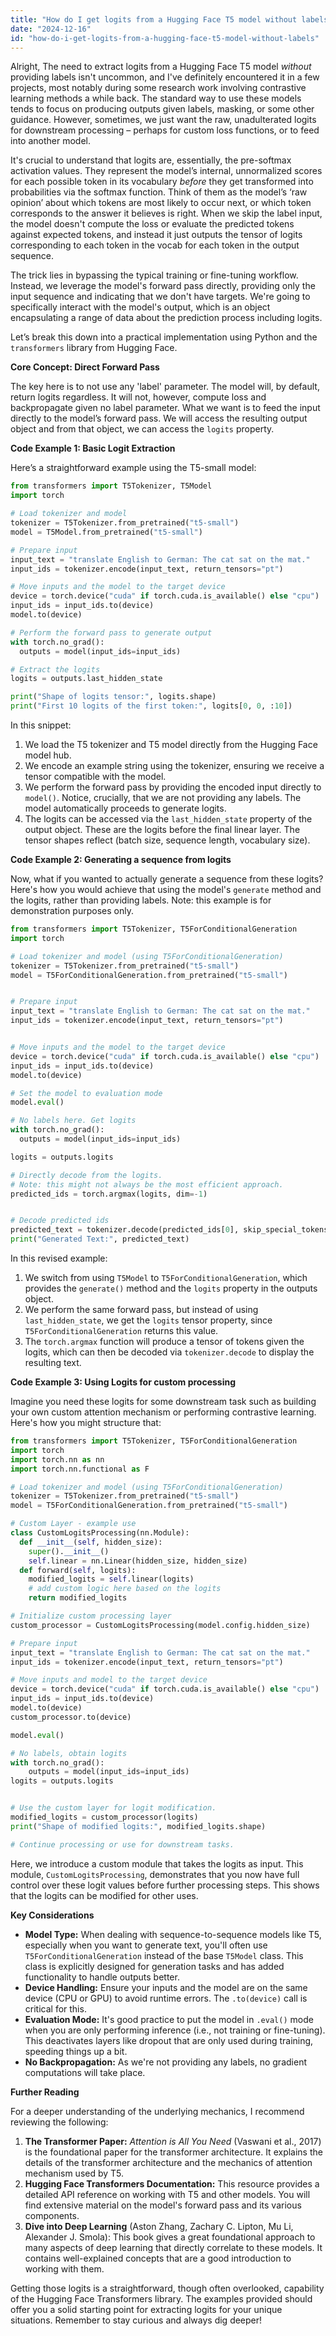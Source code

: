 ```yaml
---
title: "How do I get logits from a Hugging Face T5 model without labels?"
date: "2024-12-16"
id: "how-do-i-get-logits-from-a-hugging-face-t5-model-without-labels"
---
```


Alright,  The need to extract logits from a Hugging Face T5 model *without* providing labels isn't uncommon, and I've definitely encountered it in a few projects, most notably during some research work involving contrastive learning methods a while back. The standard way to use these models tends to focus on producing outputs given labels, masking, or some other guidance. However, sometimes, we just want the raw, unadulterated logits for downstream processing – perhaps for custom loss functions, or to feed into another model.

It's crucial to understand that logits are, essentially, the pre-softmax activation values. They represent the model’s internal, unnormalized scores for each possible token in its vocabulary *before* they get transformed into probabilities via the softmax function. Think of them as the model’s ‘raw opinion’ about which tokens are most likely to occur next, or which token corresponds to the answer it believes is right. When we skip the label input, the model doesn't compute the loss or evaluate the predicted tokens against expected tokens, and instead it just outputs the tensor of logits corresponding to each token in the vocab for each token in the output sequence.

The trick lies in bypassing the typical training or fine-tuning workflow. Instead, we leverage the model's forward pass directly, providing only the input sequence and indicating that we don't have targets. We're going to specifically interact with the model's output, which is an object encapsulating a range of data about the prediction process including logits.

Let’s break this down into a practical implementation using Python and the `transformers` library from Hugging Face.

**Core Concept: Direct Forward Pass**

The key here is to not use any 'label' parameter. The model will, by default, return logits regardless. It will not, however, compute loss and backpropagate given no label parameter. What we want is to feed the input directly to the model’s forward pass. We will access the resulting output object and from that object, we can access the `logits` property.

**Code Example 1: Basic Logit Extraction**

Here’s a straightforward example using the T5-small model:

```python
from transformers import T5Tokenizer, T5Model
import torch

# Load tokenizer and model
tokenizer = T5Tokenizer.from_pretrained("t5-small")
model = T5Model.from_pretrained("t5-small")

# Prepare input
input_text = "translate English to German: The cat sat on the mat."
input_ids = tokenizer.encode(input_text, return_tensors="pt")

# Move inputs and the model to the target device
device = torch.device("cuda" if torch.cuda.is_available() else "cpu")
input_ids = input_ids.to(device)
model.to(device)

# Perform the forward pass to generate output
with torch.no_grad():
  outputs = model(input_ids=input_ids)

# Extract the logits
logits = outputs.last_hidden_state

print("Shape of logits tensor:", logits.shape)
print("First 10 logits of the first token:", logits[0, 0, :10])
```

In this snippet:
1.  We load the T5 tokenizer and T5 model directly from the Hugging Face model hub.
2.  We encode an example string using the tokenizer, ensuring we receive a tensor compatible with the model.
3.  We perform the forward pass by providing the encoded input directly to `model()`. Notice, crucially, that we are not providing any labels. The model automatically proceeds to generate logits.
4.  The logits can be accessed via the `last_hidden_state` property of the output object. These are the logits before the final linear layer. The tensor shapes reflect (batch size, sequence length, vocabulary size).

**Code Example 2: Generating a sequence from logits**

Now, what if you wanted to actually generate a sequence from these logits? Here's how you would achieve that using the model's `generate` method and the logits, rather than providing labels. Note: this example is for demonstration purposes only.

```python
from transformers import T5Tokenizer, T5ForConditionalGeneration
import torch

# Load tokenizer and model (using T5ForConditionalGeneration)
tokenizer = T5Tokenizer.from_pretrained("t5-small")
model = T5ForConditionalGeneration.from_pretrained("t5-small")


# Prepare input
input_text = "translate English to German: The cat sat on the mat."
input_ids = tokenizer.encode(input_text, return_tensors="pt")


# Move inputs and the model to the target device
device = torch.device("cuda" if torch.cuda.is_available() else "cpu")
input_ids = input_ids.to(device)
model.to(device)

# Set the model to evaluation mode
model.eval()

# No labels here. Get logits
with torch.no_grad():
  outputs = model(input_ids=input_ids)

logits = outputs.logits

# Directly decode from the logits.
# Note: this might not always be the most efficient approach.
predicted_ids = torch.argmax(logits, dim=-1)


# Decode predicted ids
predicted_text = tokenizer.decode(predicted_ids[0], skip_special_tokens=True)
print("Generated Text:", predicted_text)
```

In this revised example:

1. We switch from using `T5Model` to `T5ForConditionalGeneration`, which provides the `generate()` method and the `logits` property in the outputs object.
2. We perform the same forward pass, but instead of using `last_hidden_state`, we get the `logits` tensor property, since `T5ForConditionalGeneration` returns this value.
3. The `torch.argmax` function will produce a tensor of tokens given the logits, which can then be decoded via `tokenizer.decode` to display the resulting text.

**Code Example 3: Using Logits for custom processing**

Imagine you need these logits for some downstream task such as building your own custom attention mechanism or performing contrastive learning. Here's how you might structure that:

```python
from transformers import T5Tokenizer, T5ForConditionalGeneration
import torch
import torch.nn as nn
import torch.nn.functional as F

# Load tokenizer and model (using T5ForConditionalGeneration)
tokenizer = T5Tokenizer.from_pretrained("t5-small")
model = T5ForConditionalGeneration.from_pretrained("t5-small")

# Custom Layer - example use
class CustomLogitsProcessing(nn.Module):
  def __init__(self, hidden_size):
    super().__init__()
    self.linear = nn.Linear(hidden_size, hidden_size)
  def forward(self, logits):
    modified_logits = self.linear(logits)
    # add custom logic here based on the logits
    return modified_logits

# Initialize custom processing layer
custom_processor = CustomLogitsProcessing(model.config.hidden_size)

# Prepare input
input_text = "translate English to German: The cat sat on the mat."
input_ids = tokenizer.encode(input_text, return_tensors="pt")

# Move inputs and model to the target device
device = torch.device("cuda" if torch.cuda.is_available() else "cpu")
input_ids = input_ids.to(device)
model.to(device)
custom_processor.to(device)

model.eval()

# No labels, obtain logits
with torch.no_grad():
    outputs = model(input_ids=input_ids)
logits = outputs.logits


# Use the custom layer for logit modification.
modified_logits = custom_processor(logits)
print("Shape of modified logits:", modified_logits.shape)

# Continue processing or use for downstream tasks.
```
Here, we introduce a custom module that takes the logits as input. This module, `CustomLogitsProcessing`, demonstrates that you now have full control over these logit values before further processing steps. This shows that the logits can be modified for other uses.

**Key Considerations**

*   **Model Type:** When dealing with sequence-to-sequence models like T5, especially when you want to generate text, you'll often use `T5ForConditionalGeneration` instead of the base `T5Model` class. This class is explicitly designed for generation tasks and has added functionality to handle outputs better.
*   **Device Handling:** Ensure your inputs and the model are on the same device (CPU or GPU) to avoid runtime errors. The `.to(device)` call is critical for this.
*   **Evaluation Mode:**  It's good practice to put the model in `.eval()` mode when you are only performing inference (i.e., not training or fine-tuning). This deactivates layers like dropout that are only used during training, speeding things up a bit.
*   **No Backpropagation:** As we're not providing any labels, no gradient computations will take place.

**Further Reading**

For a deeper understanding of the underlying mechanics, I recommend reviewing the following:

1.  **The Transformer Paper:** *Attention is All You Need* (Vaswani et al., 2017) is the foundational paper for the transformer architecture. It explains the details of the transformer architecture and the mechanics of attention mechanism used by T5.
2.  **Hugging Face Transformers Documentation:** This resource provides a detailed API reference on working with T5 and other models. You will find extensive material on the model's forward pass and its various components.
3.  **Dive into Deep Learning** (Aston Zhang, Zachary C. Lipton, Mu Li, Alexander J. Smola): This book gives a great foundational approach to many aspects of deep learning that directly correlate to these models. It contains well-explained concepts that are a good introduction to working with them.

Getting those logits is a straightforward, though often overlooked, capability of the Hugging Face Transformers library. The examples provided should offer you a solid starting point for extracting logits for your unique situations. Remember to stay curious and always dig deeper!
